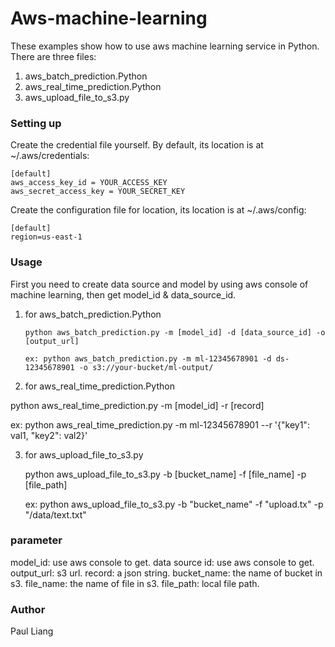 # Aws-machine-learning

These examples show how to use aws machine learning service in Python. There are three files:

1. aws_batch_prediction.Python
2. aws_real_time_prediction.Python
3. aws_upload_file_to_s3.py

### Setting up

Create the credential file yourself. By default, its location is at ~/.aws/credentials:

    [default]
    aws_access_key_id = YOUR_ACCESS_KEY
    aws_secret_access_key = YOUR_SECRET_KEY

Create the configuration file for location, its location is at ~/.aws/config:

    [default]
    region=us-east-1

### Usage

First you need to create data source and model by using aws console of machine learning, then get model_id & data_source_id.

1. for aws_batch_prediction.Python

    ```
    python aws_batch_prediction.py -m [model_id] -d [data_source_id] -o [output_url]

    ex: python aws_batch_prediction.py -m ml-12345678901 -d ds-12345678901 -o s3://your-bucket/ml-output/
    ```

2. for aws_real_time_prediction.Python

python aws_real_time_prediction.py -m [model_id] -r [record]

ex: python aws_real_time_prediction.py -m ml-12345678901 --r '{"key1": val1, "key2": val2}'

3. for aws_upload_file_to_s3.py

    python aws_upload_file_to_s3.py -b [bucket_name] -f [file_name] -p [file_path]

    ex: python aws_upload_file_to_s3.py -b "bucket_name" -f "upload.tx" -p "/data/text.txt"

### parameter 

model_id: use aws console to get.
data source id: use aws console to get.
output_url: s3 url.
record: a json string.
bucket_name: the name of bucket in s3.
file_name: the name of file in s3.
file_path: local file path.

### Author

Paul Liang

